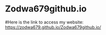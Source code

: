 # Zodwa679github.io
#Here is the link to access my website: https://zodwa679.github.io/Zodwa679github.io/
